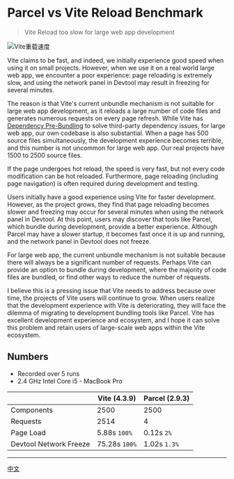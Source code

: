 # Parcel vs Vite Reload Benchmark

> Vite Reload too slow for large web app development

![Vite重载速度](https://github.com/yArna/parcel-vs-vite-vs-turbopack-hmr/assets/82231420/f568d336-6946-406f-a927-9f57ec90433c)



Vite claims to be fast, and indeed, we initially experience good speed when using it on small projects. However, when we use it on a real world large web app, we encounter a poor experience: page reloading is extremely slow, and using the network panel in Devtool may result in freezing for several minutes.

The reason is that Vite's current unbundle mechanism is not suitable for large web app development, as it reloads a large number of code files and generates numerous requests on every page refresh. While Vite has [Dependency Pre-Bundling](https://v2.vitejs.dev/guide/dep-pre-bundling.html) to solve third-party dependency issues, for large web app, our own codebase is also substantial. When a page has 500 source files simultaneously, the development experience becomes terrible, and this number is not uncommon for large web app. Our real projects have 1500 to 2500 source files.

If the page undergoes hot reload, the speed is very fast, but not every code modification can be hot reloaded. Furthermore, page reloading (including page navigation) is often required during development and testing.

Users initially have a good experience using Vite for faster development. However, as the project grows, they find that page reloading becomes slower and freezing may occur for several minutes when using the network panel in Devtool. At this point, users may discover that tools like Parcel, which bundle during development, provide a better experience. Although Parcel may have a slower startup, it becomes fast once it is up and running, and the network panel in Devtool does not freeze.

For large web app, the current unbundle mechanism is not suitable because there will always be a significant number of requests. Perhaps Vite can provide an option to bundle during development, where the majority of code files are bundled, or find other ways to reduce the number of requests.

I believe this is a pressing issue that Vite needs to address because over time, the projects of Vite users will continue to grow. When users realize that the development experience with Vite is deteriorating, they will face the dilemma of migrating to development bundling tools like Parcel. Vite has excellent development experience and ecosystem, and I hope it can solve this problem and retain users of large-scale web apps within the Vite ecosystem.

## Numbers

- Recorded over 5 runs
- 2.4 GHz Intel Core i5 - MacBook Pro

|                        | Vite (4.3.9)  | Parcel (2.9.3) |
| ---------------------- | ------------- | -------------- |
| Components             | 2500          | 2500           |
| Requests               | 2514          | 4             |
| Page Load              | 5.88s `100%`  | 0.12s `2%`     |
| Devtool Network Freeze | 75.28s `100%` | 1.02s `1.3%`   |



---
[中文](./README_ZH.md)
